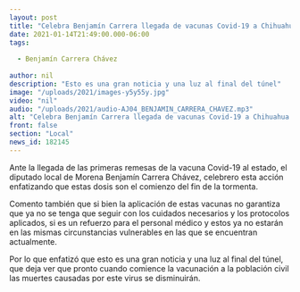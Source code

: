```yaml
---
layout: post
title: "Celebra Benjamín Carrera llegada de vacunas Covid-19 a Chihuahua "
date: 2021-01-14T21:49:00.000-06:00
tags:
  
  - Benjamín Carrera Chávez
  
author: nil
description: "Esto es una gran noticia y una luz al final del túnel"
image: "/uploads/2021/images-y5y55y.jpg"
video: "nil"
audio: "/uploads/2021/audio-AJ04_BENJAMIN_CARRERA_CHAVEZ.mp3"
alt: "Celebra Benjamín Carrera llegada de vacunas Covid-19 a Chihuahua "
front: false
section: "Local"
news_id: 182145
---
```


Ante la llegada de las primeras remesas de la vacuna Covid-19 al estado, el diputado local de Morena Benjamín Carrera Chávez, celebrero esta acción enfatizando que estas dosis son el comienzo del fin de la tormenta.

Comento también que si bien la aplicación de estas vacunas no garantiza que ya no se tenga que seguir con los cuidados necesarios y los protocolos aplicados, si es un refuerzo para el personal médico y estos ya no estarán en las mismas circunstancias vulnerables en las que se encuentran actualmente. 

Por lo que enfatizó que esto es una gran noticia y una luz al final del túnel, que deja ver que pronto cuando comience la vacunación a la población civil las muertes causadas por este virus se disminuirán. 